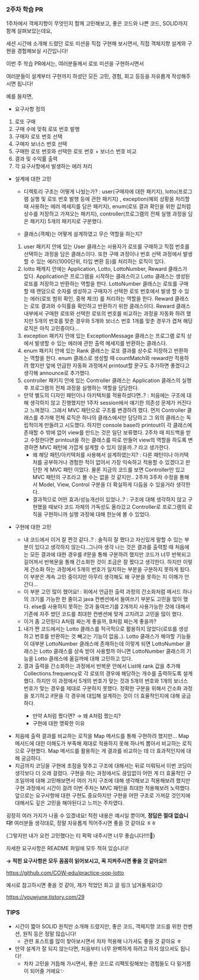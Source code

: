 ### 2주차 학습 PR

1주차에서 객체지향이 무엇인지 함께 고민해보고, 좋은 코드와 나쁜 코드, SOLID까지 함께 살펴보았는데요,

세션 시간에 소개해 드렸던 로또 미션을 직접 구현해 보시면서, 직접 객체지향 설계와 구현을 경험해보실 시간입니다!

이번 주 학습 PR에서는, 여러분들께서 로또 미션을 구현하시면서

여러분들이 설계부터 구현까지 하셨던 모든 고민, 경험, 회고 등등을 자유롭게 작성해주시면 됩니다!

예를 들자면,

- 요구사항 정의
1) 로또 구매
2) 구매 수에 맞춰 로또 번호 발행
3) 구매자 로또 번호 선택
4) 구매자 보너스 번호 선택
5) 구매한 로또 번호와 선택한 로또 번호 + 보너스 번호 비교
6) 결과 및 수익률 출력
7) 각 요구사항에서 발생하는 에러 처리

- 설계에 대한 고민
    - 디렉토리 구조는 어떻게 나눴는가?
      : user(구매자에 대한 패키지), lotto(프로그램 실행 및 로또 번호 발행 등에 관한 패키지)
      , exception(예외 상황을 처리할 때 사용하는 에러 메세지를 담은 패키지), enum(로또 결과 확인을 위한 값처럼
      상수를 저장하고 가져오는 패키지), controller(프로그램의 전체 실행 과정을 담은 패키지) 5개의 패키지로 구분했다.

    - 클래스(객체)는 어떻게 설계하였고 무슨 역할을 하는지?
    1) user 패키지 안에 있는 User 클래스는 사용자가 로또를 구매하고 직접 번호를 선택하는 과정을 담은 클래스이다.
       또한 구매 과정이나 번호 선택 과정에서 발생할 수 있는 에러(1000단위, 타입 변환 등)를 처리하는 로직이 있다.
    2) lotto 패캐지 안에는 Application, Lotto, LottoNumber, Reward 클래스가 있다. Application은 프로그램을
       시작하는 클래스이고 Lotto 클래스는 생성된 로또를 저장하고 반환하는 역할을 한다. LottoNumber 클래스는 로또를
       구매할 때 랜덤으로 숫자를 생성하고 구매자가 선택한 로또 번호에서 발생 할 수 있는 에러(로또 범위 확인, 중복 체크)
       를 처리하는 역할을 한다. Reward 클래스는 로또 결과와 수익률을 확인하고 반환하기 위한 클래스이다. Reward 클래스
       내부에서 구매한 로또와 선택한 로또의 번호를 비교하는 과정을 자동화 하려 했지만 5개의 번호를 맞춘 경우와 5개와 보너스
       번호 1개를 맞춘 경우가 겹쳐 해당 로직은 아직 고민중이다...
    3) exception 패키지 안에 있는 ExceptionMessage 클래스는 프로그램 로직 상에서 발생할 수 있는 에러에 관한 출력
       메세지를 반환하는 클래스다.
    4) enum 패키지 안에 있는 Rank 클래스는 로또 결과를 상수로 저장하고 반환하는 역할을 한다. enum 클래스로 생성할 때
       countMatch와 reward만 적용하려 했지만 앞에 언급한 자동화 과정에서 printout할 문구도 추가하면 좋겠다고 생각해
       announce로 추가했다.
    5) controller 패키지 안에 있는 Controller 클래스는 Application 클래스의 실행 후 프로그램의 전체 과정을 실행하는
       역할을 담당한다.

    - 만약 별도의 디자인 패턴이나 아키텍처를 적용하셨다면..?
      : 처음에는 구조에 대해 생각하지 않고 진행했지만 1주차 session에서 얘기한 의존성 문제가 커진다고 느껴졌다. 그래서
      MVC 패턴으로 구조를 변경하려 했다. 먼저 Controller 클래스를 추가해 전체 로직은 하나의 클래스에서만 담당하고
      그 외의 클래스는 독립적이게 만들려고 시도했다. 하지만 console base라 printout이 각 클래스에 존재할 수 밖에 없어
      view를 만드는 것은 일단 보류했다. 2주차 때 피드백을 받고 수정한다면 printout을 하는 클래스를 따로 만들어 view의
      역할을 하도록 변경하면 MVC 패턴에 가깝게 설계할 수 있지 않을까..? 라고 생가한다.
        - 왜 해당 패턴/아키텍처를 사용해서 설계하였는지?
          : 다른 패턴이나 아키텍처를 공부하거나 경험한 적이 없어서 가장 익숙하고 적용할 수 있겠다고 판단한 게 MVC 패턴
          이었다. 물론 지금의 코드를 보면 Controller만 있고 MVC 패턴의 구조라고 볼 수는 없을 것 같지만.. 2주차 3주차
          수정을 통해서 Model, View, Control 구분을 더 확실하게 다듬을 수 있을거라 생각한다.
        - 결과적으로 어떤 효과/성능개선이 있었나..?
          : 구조에 대해 생각하지 않고 구현했을 때보다 코드 자체의 가독성도 올라갔고 Controller로 프로그램의 로직을
          구현하니까 실행 과정에 대해 한눈에 볼 수 있었다.

- 구현에 대한 고민
    - 내 코드에서 이거 잘 짠것 같다..?
      : 솔직히 잘 짰다고 자신있게 말할 수 있는 부분이 있다고 생각하지 않는다..그나마 생각 나는 것은 결과를 출력할 때
      처음에는 모든 결과에 대한 경우를 if문을 통해 구분하려 했지만 코드가 너무 반복되고 길어져서 반복문을 통해 간소화한
      것이 조금은 잘 짰다고 생각한다. 하지만 이렇게 간소화 하는 과정에서 5개의 번호가 일치하는 부분을 구분하지 못하게 됬다.
      이 부분은 계속 고민 중이지만 아무리 생각해도 왜 구분을 못하는 지 이해가 안간다...
    - 이 부분 고민 많이 했어요!
      : 위에서 언급한 출력 과정의 간소화처럼 메서드 하나의 크기를 가능한 한 줄이고 java 컨벤션에서 들여쓰기 부분도
      고민을 많이 했다. else를 사용하지 못하는 것과 들여쓰기를 2개까지 사용가능한 것에 대해서 기존에 자주 썼던 코드를
      최대한 컨벤션에 맞게 고치려고 고민을 많이 했다.
    - 이거 좀 고민된다 A처럼 짜는게 좋을까, B처럼 짜는게 좋을까?
    1) 내가 짠 코드에서는 Lotto 클래스를 적극적으로 활용하지 않았다(로또를 생성하고 번호를 반환하는 것 빼고는 기능이
       없음..). Lotto 클래스가 해야할 기능들이 대부분 LottoNumber 클래스에 존재하는데 이렇게 되면 LottoNumber 클래스는
       Lotto 클래스를 상속 받아 사용할까 아니면 LottoNumber 클래스의 기능을 Lotto 클래스에 옮길까에 대해 고민하고 있다.
    2) 결과 출력을 간소화하는 과정에서 반복문 안에서 List<Rank>에 rank 값을 추가해 Collections.frequency로 각
       로또의 경우에 해당하는 개수를 출력하도록 설계했다. 하지만 이 과정에서 5개의 번호가 맞는 것과 5개의 번호와 1개의
       보너스 번호가 맞는 경우를 제대로 구분하지 못했다. 정확한 구분을 위해서 간소화 과정을 포기하고 if문을 각 경우에
       대입해 설계하는 것이 더 효율적인지에 대해 궁금하다.
        - 만약 A처럼 짰다면? → 왜 A처럼 짰는지?
        - 구현에 대한 명확한 이유

+ 처음에 출력 결과를 비교하는 로직을 Map 메서드를 통해 구현하려 했지만... Map 메서드에 대한 이해도가 부족해 제대로
  적용하지 못해 하나씩 뽑아서 비교하는 로직으로 구현했다. Map 메서드를 활용하는 게 결과를 비교하는 데 더 효과적인지에 대해
  궁금하다.
+ 지금까지 코딩을 구현에 초점을 맞추고 구조에 대해서는 뒤로 미뤄둬서 이번 코딩이 생각보다 더 오래 걸렸다. 구현을 하는
  과정에서도 끊임없이 어떤 게 더 효율적인 구조일까에 대해 고민해보면서 여러 가지 구조에 대해 생각해보고 적용해보려 했지만
  구현 과정에서 시간이 걸려 이번 주차는 MVC 패턴을 최대한 적용해보려 노력했다. 앞으로는 요구사항에 대한 구현도 중요하지만
  구현을 어떤 구조로 가져갈 것인지에 대해서도 깊은 고민을 해야된다고 느끼는 주차였다.

굉장히 여러 가지가 나올 수 있겠네요! 적힌 내용은 예시일 뿐이며, **정답은 절대 없습니다!** 여러분들 생각대로, 정말 자유롭게 적어주시면 좋을 것 같아요 ㅎㅎ

(그렇지만 내가 요런 고민했다는 티 팍팍 내주시면 너무 좋습니다!!!!💯)

자세한 요구사항은 README 파일에 모두 적혀 있습니다!

**→ 적힌 요구사항은 모두 꼼꼼히 읽어보시고,  꼭 지켜주시면 좋을 것 같아요!!**

https://github.com/COW-edu/practice-oop-lotto

예시로 참고하시면 좋을 것 같아, 제가 적었던 회고 글 링크 남겨둘게요!🙃

https://youwjune.tistory.com/29

### TIPS
* 시간이 짧아 SOLID 원칙만 소개해 드렸지만, 좋은 코드, 객체지향 코드를 위한 컨벤션, 원칙 등은 정말 많습니다!
    * 관련 포스트를 많이 찾아보시면서 차차 적용해 나가셔도 좋을 것 같아요 ㅎ
* 만약 설계가 잘 되지 않는다면, 처음부터 너무 완벽하게 하려고 하지 않으셔도 됩니다!
    * 차차 고민을 거듭해 가시면서, 좋은 코드로 리팩토링해보는 경험들도 다 밑거름이 되어줄 거에요✨
